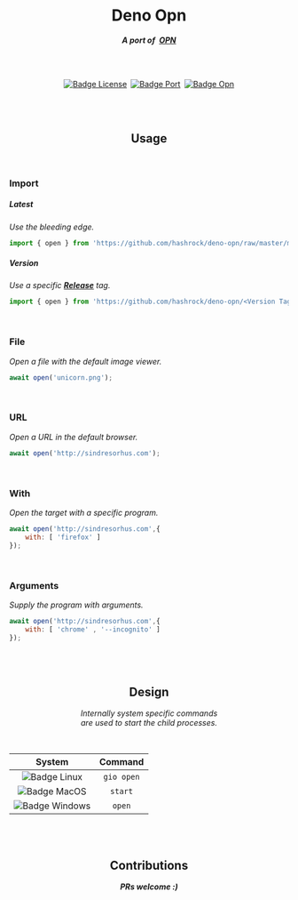 <div align = center>

# Deno Opn
***A port of [OPN]***

<br>
<br>
    
[![Badge License]][License] [![Badge Port]][Hashrock] [![Badge Opn]][Opn]

<br>
<br>
    
## Usage

</div>

<br>

### Import

##### Latest

*Use the bleeding edge.*

```js
import { open } from 'https://github.com/hashrock/deno-opn/raw/master/mod.ts'
```

##### Version

*Use a specific **[Release]** tag.*

```js
import { open } from 'https://github.com/hashrock/deno-opn/<Version Tag>/mod.ts'
```


<br>

### File

*Open a file with the default image viewer.*

```js
await open('unicorn.png');
```

<br>

### URL

*Open a URL in the default browser.*

```js
await open('http://sindresorhus.com');
```

<br>

### With

*Open the target with a specific program.*

```js
await open('http://sindresorhus.com',{ 
    with: [ 'firefox' ] 
});
```

<br>

### Arguments

*Supply the program with arguments.*

```js
await open('http://sindresorhus.com',{
    with: [ 'chrome' , '--incognito' ]
});
```

<br>
<br>

<div align = center>

## Design

*Internally system specific commands* <br>
*are used to start the child processes.*

<br>

| System           | Command
|:----------------:|:----------:
| ![Badge Linux]   | `gio open`
| ![Badge MacOS]   | `start`
| ![Badge Windows] | `open`

<br>
<br>

## Contributions

***PRs welcome :)***

<br>

</div>

<!----------------------------------------------------------------------------->

[Badge License]: https://img.shields.io/badge/License-MIT-yellow.svg?style=for-the-badge
[Badge Port]: https://img.shields.io/badge/Port-Hashrock-red.svg?style=for-the-badge
[Badge Opn]: https://img.shields.io/badge/Opn-Sindre_Sorhus-green.svg?style=for-the-badge

[Badge Windows]: https://img.shields.io/badge/-0078D6.svg?style=for-the-badge&logo=windows&logoColor=white&logoWidth=200 'Windows'
[Badge Linux]: https://img.shields.io/badge/-87CF3E.svg?style=for-the-badge&logo=linux&logoColor=white&logoWidth=200 'Linux'
[Badge MacOS]: https://img.shields.io/badge/-darkgray.svg?style=for-the-badge&logo=apple&logoColor=white&logoWidth=200 'MacOS'

[Sindre Sorhus]: https://sindresorhus.com 'Sorhus Website'

[Hashrock]: https://github.com/hashrock 'Hashrocks GitHub Profile'
[opn]: https://github.com/sindresorhus/opn 'The OPN Project Page'

[Release]: https://github.com/hashrock/deno-opn/releases
[License]: LICENSE 'The license of this repository'
